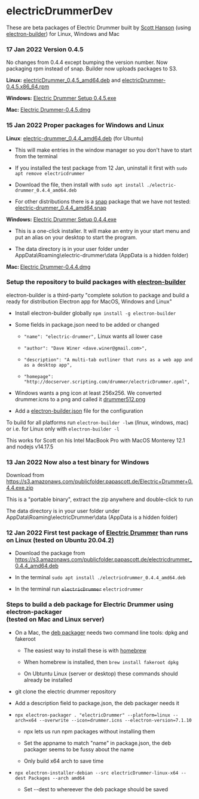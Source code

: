 # electricDrummerDev

These are beta packages of Electric Drummer built by <a href="https://github.com/scotthansonde/">Scott Hanson</a> (using <a href="https://www.electron.build/">electron-builder</a>) for Linux, Windows and Mac 

### 17 Jan 2022 Version 0.4.5

No changes from 0.4.4 except bumping the version number. Now packaging rpm instead of snap. Builder now uploads packages to S3.

<b>Linux:</b> <a href="https://s3.amazonaws.com/ed-dist.scotthanson.de/electricDrummer_0.4.5_amd64.deb">electricDrummer_0.4.5_amd64.deb</a> and <a href="https://s3.amazonaws.com/ed-dist.scotthanson.de/electricDrummer-0.4.5.x86_64.rpm">electricDrummer-0.4.5.x86_64.rpm</a> 

<b>Windows:</b> <a href="https://s3.amazonaws.com/ed-dist.scotthanson.de/Electric+Drummer+Setup+0.4.5.exe">Electric Drummer Setup 0.4.5.exe</a>

<b>Mac:</b> <a href="https://s3.amazonaws.com/ed-dist.scotthanson.de/Electric+Drummer-0.4.5.dmg">Electric Drummer-0.4.5.dmg</a>

### 15 Jan 2022 Proper packages for Windows and Linux

<b>Linux</b>: <a href="https://s3.amazonaws.com/publicfolder.papascott.de/electric-drummer_0.4.4_amd64.deb">electric-drummer_0.4.4_amd64.deb</a> (for Ubuntu)

- This will make entries in the window manager so you don't have to start from the terminal 

- If you installed the test package from 12 Jan, uninstall it first with `sudo apt remove electricdrummer`

- Download the file, then install with `sudo apt install ./electric-drummer_0.4.4_amd64.deb`

- For other distributions there is a <a href="https://en.wikipedia.org/wiki/Snap_(package_manager)">snap</a> package that we have not tested: <a href="https://s3.amazonaws.com/publicfolder.papascott.de/electric-drummer_0.4.4_amd64.snap">electric-drummer_0.4.4_amd64.snap</a>

<b>Windows:</b> <a href="https://s3.amazonaws.com/publicfolder.papascott.de/Electric+Drummer+Setup+0.4.4.exe">Electric Drummer Setup 0.4.4.exe</a>

- This is a one-click installer. It will make an entry in your start menu and put an alias on your desktop to start the program.

- The data directory is in your user folder under AppData\Roaming\electric-drummer\data (AppData is a hidden folder)

<b>Mac: </b><a href="https://s3.amazonaws.com/publicfolder.papascott.de/Electric+Drummer-0.4.4.dmg">Electric Drummer-0.4.4.dmg</a>

### Setup the repository to build packages with <a href="https://www.electron.build/">electron-builder</a>

electron-builder is a third-party "complete solution to package and build a ready for distribution Electron app for MacOS, Windows and Linux"

- Install electron-builder globally `npm install -g electron-builder`

- Some fields in package.json need to be added or changed

  - `"name": "electric-drummer",` Linux wants all lower case

  - `"author": "Dave Winer <dave.winer@gmail.com>",`

  - `"description": "A multi-tab outliner that runs as a web app and as a desktop app",`

  - `"homepage": "http://docserver.scripting.com/drummer/electricDrummer.opml",`

- Windows wants a png icon at least 256x256. We converted drummer.icns to a png and called it <a href="https://s3.amazonaws.com/publicfolder.papascott.de/drummer512.png">drummer512.png</a>

- Add a <a href="https://gist.github.com/scotthansonde/a278ee35a96a48d0b1980f3d1c4df008">electron-builder.json</a> file for the configuration

To build for all platforms run `electron-builder -lwm` (<i>l</i>inux, <i>w</i>indows, <i>m</i>ac) or i.e. for Linux only with `electron-builder -l`

This works for Scott on his Intel MacBook Pro with MacOS Monterey 12.1 and nodejs v14.17.5

### 13 Jan 2022 Now also a test binary for Windows

Download from https://s3.amazonaws.com/publicfolder.papascott.de/Electric+Drummer+0.4.4.exe.zip

This is a "portable binary", extract the zip anywhere and double-click to run

The data directory is in your user folder under AppData\Roaming\electricDrummer\data (AppData is a hidden folder)

### 12 Jan 2022  First test package of <a href="http://docserver.scripting.com/drummer/electricDrummer.opml">Electric Drummer</a> than runs on Linux (tested on Ubuntu 20.04.2)

- Download the package from https://s3.amazonaws.com/publicfolder.papascott.de/electricdrummer_0.4.4_amd64.deb 

- In the terminal `sudo apt install ./electricdrummer_0.4.4_amd64.deb`

- In the terminal run <s>`electricDrummer`</s> `electricdrummer`

### Steps to build a deb package for Electric Drummer using electron-packager<br /> (tested on Mac and Linux server)

- On a Mac, the <a href="https://github.com/electron-userland/electron-installer-debian#requirements">deb packager</a> needs two command line tools: dpkg and fakeroot

  - The easiest way to install these is with <a href="https://brew.sh/">homebrew</a>

  - When homebrew is installed, then `brew install fakeroot dpkg` 

  - On Ubtuntu Linux (server or desktop) these commands should already be installed

- git clone the electric drummer repository

- Add a description field to package.json, the deb packager needs it

- `npx electron-packager . "electricDrummer" --platform=linux --arch=x64 --overwrite --icon=drummer.icns --electron-version=7.1.10`

  - npx lets us run npm packages without installing them

  - Set the appname to match "name" in package.json, the deb packager seems to be fussy about the name

  - Only build x64 arch to save time

- `npx electron-installer-debian --src electricDrummer-linux-x64 --dest Packages --arch amd64`

  - Set --dest to whereever the deb package should be saved

